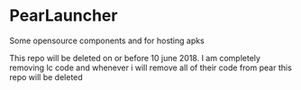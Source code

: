 # PearLauncher
Some opensource components and for hosting apks

This repo will be deleted on or before 10 june 2018. I am completely removing lc code and whenever i will remove all of their code from pear this repo will be deleted
